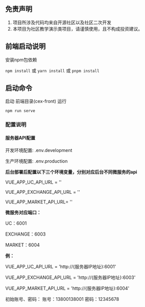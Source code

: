 ## 免责声明

1. 项目所涉及代码均来自开源社区以及社区二次开发
2. 本项目为社区教学演示类项目，请谨慎使用，且不构成投资建议。

## 前端启动说明
安装npm包依赖

 `npm install` 或 `yarn install` 或 `pnpm install`


## 启动命令
启动 前端目录(cex-front) 运行

`npm run serve`

### 配置说明

#### 服务器API配置

开发环境配置: .env.development

生产环境配置: .env.production

**后台部署后配置以下三个环境变量，分别对应后台不同微服务的api**

VUE_APP_UC_API_URL = ''

VUE_APP_EXCHANGE_API_URL = ''

VUE_APP_MARKET_API_URL= ''

**微服务对应端口：**

UC：6001

EXCHANGE：6003

MARKET：6004

**例：**

VUE_APP_UC_API_URL = 'http://{服务器IP地址}:6001'

VUE_APP_EXCHANGE_API_URL = 'http://{服务器IP地址}:6003'

VUE_APP_MARKET_API_URL = 'http://{服务器IP地址}:6004'

初始账号、密码：
账号：13800138001
密码：12345678